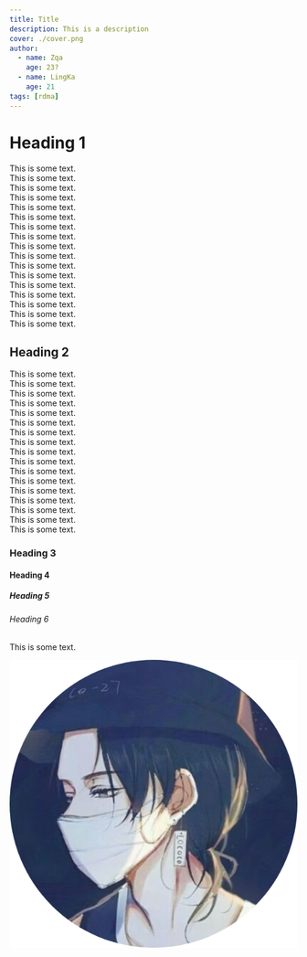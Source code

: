 ```yaml
---
title: Title
description: This is a description
cover: ./cover.png
author: 
  - name: Zqa
    age: 23?
  - name: LingKa
    age: 21
tags: [rdma]
---
```


# Heading 1
This is some text.  
This is some text.  
This is some text.  
This is some text.  
This is some text.  
This is some text.  
This is some text.  
This is some text.  
This is some text.  
This is some text.  
This is some text.  
This is some text.  
This is some text.  
This is some text.  
This is some text.  
This is some text.  
This is some text.  
## Heading 2
This is some text.  
This is some text.  
This is some text.  
This is some text.  
This is some text.  
This is some text.  
This is some text.  
This is some text.  
This is some text.  
This is some text.  
This is some text.  
This is some text.  
This is some text.  
This is some text.  
This is some text.  
This is some text.  
This is some text.  
### Heading 3
#### Heading 4
##### Heading 5
###### Heading 6
This is some text. 
 
![image](./cover.png)